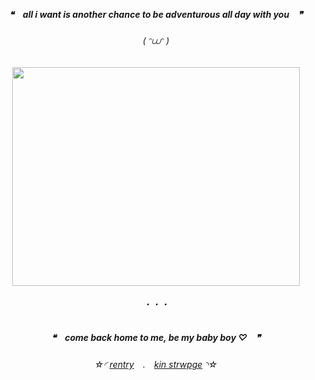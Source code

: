 <h5 align="center">

❝　**all i want is another chance to be adventurous all day with you**　❞‎

</h5>  

<h6 align="center">
( ᵔ⩊ᵔ )
  </h6>  
<p align="center">
  <img width="460" height="350" src="https://magma.com/shared/PCmawexm4OvZ1v9oGkcimi">
</p>
<h6 align="center">
・・・
  </h6>  
<h5 align="center">

❝　**come back home to me, be my baby boy ♡**　❞‎

</h5>  

<h6 align="center">

‎‎☆◜ [rentry](https://rentry.co/brokenbook)　.　[kin strwpge](https://mereveal.straw.page) ◝☆
</h6> 

<!---
N-0X0010010/N-0X0010010 is a ✨ special ✨ repository because its `README.md` (this file) appears on your GitHub profile.
You can click the Preview link to take a look at your changes.
--->
